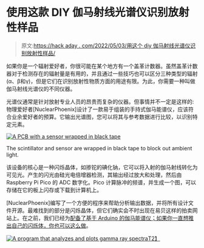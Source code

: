 # 使用这款 DIY 伽马射线光谱仪识别放射性样品

> 原文:[https://hack aday . com/2022/05/03/用这个 diy 伽马射线光谱仪识别放射性样品/](https://hackaday.com/2022/05/03/identify-radioactive-samples-with-this-diy-gamma-ray-spectrometer/)

如果你是一个辐射爱好者，你很可能在某个地方有一个盖革计数器。虽然盖革计数器对于检测存在的辐射量是有用的，并且通过一些技巧也可以区分三种类型的辐射(α、β和γ)，但是它们在识别放射性物质方面的用途有限。为此，你需要一种叫做伽马射线光谱仪的不同仪器。

光谱仪通常是针对放射专业人员的昂贵而复杂的仪器。但事情并不一定是这样的:物理爱好者[NuclearPhoenix]设计了一款易于组装的手持式伽马能谱仪，应该符合业余爱好者的预算。它输出光谱图，您可以将其与参考数据进行比较，以识别特定元素。

[![A PCB with a sensor wrapped in black tape](../Images/32664bdc62205dba04f88c73cbaa76c5.png)](https://hackaday.com/wp-content/uploads/2022/05/Gamma-ray-spectrometer-sensor.jpg)

The scintillator and sensor are wrapped in black tape to block out ambient light.

该设备的核心是一种闪烁晶体，如掺铊的碘化钠，它可以将入射的伽马射线转化为可见光。产生的闪光由硅光电倍增器检测，其输出经过放大和处理，然后由 Raspberry Pi Pico 的 ADC 数字化。Pico 计算脉冲的频谱，并生成一个图，可以存储在它的板上闪存或下载到计算机上。

[NuclearPhoenix]编写了一个方便的程序来帮助分析输出数据，并将所有设计文件开源。最难找到的部分是闪烁晶体，但它们确实会不时出现在易贝这样的拍卖网站上。在之前，我们已经为[配备了基于 Arduino 的伽马能谱仪；如果你一直想](https://hackaday.com/2017/06/28/arduino-does-hard-science/)[推出自己的闪烁体，你也可以这么做](https://hackaday.com/2021/01/12/visualizing-ionizing-radiation-with-diy-plastic-scintillators/)。

[![A program that analyzes and plots gamma ray spectra](../Images/7599fb2d59c1df669dbcf04a82a56b1d.png)T2】](https://hackaday.com/wp-content/uploads/2022/05/Gamma-ray-spectrometer-plot.png)